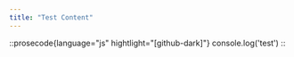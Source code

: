 ```yaml
---
title: "Test Content"
---
```


::prosecode{language="js" hightlight="[github-dark]"}
console.log('test')
::